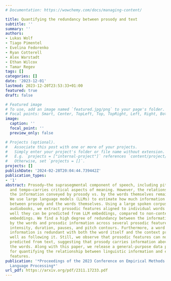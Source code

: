 ```yaml
---
# Documentation: https://wowchemy.com/docs/managing-content/

title: Quantifying the redundancy between prosody and text
subtitle: ''
summary: ''
authors:
- Lukas Wolf
- Tiago Pimentel
- Evelina Fedorenko
- Ryan Cotterell
- Alex Warstadt
- Ethan Wilcox
- Tamar Regev
tags: []
categories: []
date: '2023-12-01'
lastmod: 2023-12-20T23:53:33+01:00
featured: true
draft: false

# Featured image
# To use, add an image named `featured.jpg/png` to your page's folder.
# Focal points: Smart, Center, TopLeft, Top, TopRight, Left, Right, BottomLeft, Bottom, BottomRight.
image:
  caption: ''
  focal_point: ''
  preview_only: false

# Projects (optional).
#   Associate this post with one or more of your projects.
#   Simply enter your project's folder or file name without extension.
#   E.g. `projects = ["internal-project"]` references `content/project/deep-learning/index.md`.
#   Otherwise, set `projects = []`.
projects: []
publishDate: '2024-02-28T20:04:44.739442Z'
publication_types:
- '1'
abstract: Prosody—the suprasegmental component of speech, including pitch, loudness,
  and tempo—carries critical aspects of meaning. However, the relationship between
  the information conveyed by prosody vs. by the words themselves remains poorly understood.
  We use large language models (LLMs) to estimate how much information is redundant
  between prosody and the words themselves. Using a large spoken corpus of English
  audiobooks, we extract prosodic features aligned to individual words and test how
  well they can be predicted from LLM embeddings, compared to non-contextual word
  embeddings. We find a high degree of redundancy between the information carried
  by the words and prosodic information across several prosodic features, including
  intensity, duration, pauses, and pitch contours. Furthermore, a word’s prosodic
  information is redundant with both the word itself and the context preceding as
  well as following it. Still, we observe that prosodic features can not be fully
  predicted from text, suggesting that prosody carries information above and beyond
  the words. Along with this paper, we release a general-purpose data processing pipeline
  for quantifying the relationship between linguistic information and extra-linguistic
  features.
publication: '*Proceedings of the 2023 Conference on Empirical Methods in Natural
  Language Processing*'
url_pdf: https://arxiv.org/pdf/2311.17233.pdf
---
```

